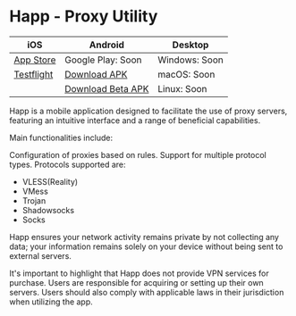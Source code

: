 # Happ - Proxy Utility

| iOS                                                                        | Android                                                                                                          | Desktop       |
| -------------------------------------------------------------------------- | ---------------------------------------------------------------------------------------------------------------- | ------------- |
| [App Store](https://apps.apple.com/us/app/happ-proxy-utility/id6504287215) | Google Play: Soon                                                                                                | Windows: Soon |
| [Testflight](https://testflight.apple.com/join/XMls6Ckd)                   | [Download APK](https://github.com/FlyFrg/Happ_android_update/releases/download/1.5/Happ_1.5.0_1069_all.apk)      | macOS: Soon   |
|                                                                            | [Download Beta APK](https://github.com/FlyFrg/Happ_android_update/releases/download/1.5/Happ_1.5.0_1069_all.apk) | Linux: Soon   |

Happ is a mobile application designed to facilitate the use of proxy servers, featuring an intuitive interface and a range of beneficial capabilities.

Main functionalities include:

Configuration of proxies based on rules. Support for multiple protocol types. Protocols supported are:

* VLESS(Reality)
* VMess
* Trojan
* Shadowsocks
* Socks

Happ ensures your network activity remains private by not collecting any data; your information remains solely on your device without being sent to external servers.

It's important to highlight that Happ does not provide VPN services for purchase. Users are responsible for acquiring or setting up their own servers. Users should also comply with applicable laws in their jurisdiction when utilizing the app.
